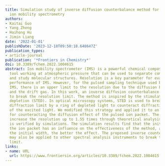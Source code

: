 ```yaml
---
title: Simulation study of inverse diffusion counterbalance method for super-resolution
  ion mobility spectrometry
authors:
- Kaitai Guo
- Yang Zheng
- Haihong Hu
- Jimin Liang
date: '2022-01-01'
publishDate: '2023-12-18T09:50:18.648647Z'
publication_types:
- article-journal
publication: '*Frontiers in Chemistry*'
doi: 10.3389/fchem.2022.1004615
abstract: Ion mobility spectrometer (IMS) is a powerful chemical composition analysis
  tool working at atmospheric pressure that can be used to separate complex samples
  and study molecular structures. Resolution is a key parameter for evaluating the
  performance of IMS. However, for the pulsed sampling technique used by drift tube
  IMS, there is an upper limit to the resolution due to the diffusion between ions
  and the drift gas. In this work, an inverse diffusion counterbalance method is proposed
  to break the resolution limit. The method is inspired by the stimulated emission
  depletion (STED). In optical microscopy systems, STED is used to break the optical
  diffraction limit by a ring of depleted light to counteract diffraction effects
  of the excited light. We modified this strategy and applied it to an IMS system
  for counteracting the diffusion effect of the pulsed ion packet. The method can
  increase the resolution up to 1.55 times through theoretical analysis, and the improvement
  is verified by simulations. The simulation results find that the initial width of
  the ion packet has an influence on the effectiveness of the method, and the narrower
  the initial width, the better the effect. The proposed inverse counterbalance strategy
  may also be applied to other spectral analysis instruments to break the resolution
  limit.
links:
- name: URL
  url: https://www.frontiersin.org/articles/10.3389/fchem.2022.1004615
---
```

